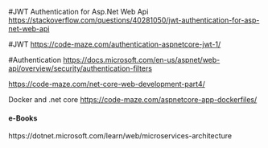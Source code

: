 
#JWT Authentication for Asp.Net Web Api
https://stackoverflow.com/questions/40281050/jwt-authentication-for-asp-net-web-api

#JWT
https://code-maze.com/authentication-aspnetcore-jwt-1/

#Authentication
https://docs.microsoft.com/en-us/aspnet/web-api/overview/security/authentication-filters

https://code-maze.com/net-core-web-development-part4/

Docker and .net core
https://code-maze.com/aspnetcore-app-dockerfiles/

<h4>e-Books</h4>
https://dotnet.microsoft.com/learn/web/microservices-architecture
